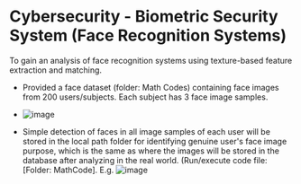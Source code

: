 # Cybersecurity - Biometric Security System (Face Recognition Systems)

 To gain an analysis of face recognition systems using texture-based feature extraction and matching.

 - Provided a face dataset (folder: Math Codes) containing face images from 200 users/subjects. Each subject has 3 face image samples.

 - ![image](https://github.com/user-attachments/assets/ec629f09-795c-4405-97a3-d09c3ba36776)

 - Simple detection of	faces	in	all	image	samples	of	each	user will be stored in the local path folder for identifying genuine user's face image purpose, which is the same as where the images will be stored in the database after analyzing in the real world. (Run/execute code file: [Folder: MathCode].
   E.g. ![image](https://github.com/user-attachments/assets/15d82935-5b90-4bfd-8f91-a0538ca5cb36)



